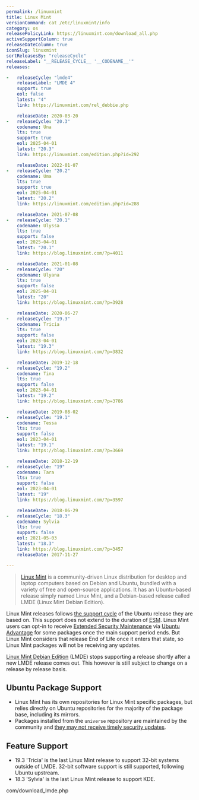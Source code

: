 ```yaml
---
permalink: /linuxmint
title: Linux Mint
versionCommand: cat /etc/linuxmint/info
category: os
releasePolicyLink: https://linuxmint.com/download_all.php
activeSupportColumn: true
releaseDateColumn: true
iconSlug: linuxmint
sortReleasesBy: "releaseCycle"
releaseLabel: "__RELEASE_CYCLE__ '__CODENAME__'"
releases:

-   releaseCycle: "lmde4"
    releaseLabel: "LMDE 4"
    support: true
    eol: false
    latest: "4"
    link: https://linuxmint.com/rel_debbie.php

    releaseDate: 2020-03-20
-   releaseCycle: "20.3"
    codename: Una
    lts: true
    support: true
    eol: 2025-04-01
    latest: "20.3"
    link: https://linuxmint.com/edition.php?id=292

    releaseDate: 2022-01-07
-   releaseCycle: "20.2"
    codename: Uma
    lts: true
    support: true
    eol: 2025-04-01
    latest: "20.2"
    link: https://linuxmint.com/edition.php?id=288

    releaseDate: 2021-07-08
-   releaseCycle: "20.1"
    codename: Ulyssa
    lts: true
    support: false
    eol: 2025-04-01
    latest: "20.1"
    link: https://blog.linuxmint.com/?p=4011

    releaseDate: 2021-01-08
-   releaseCycle: "20"
    codename: Ulyana
    lts: true
    support: false
    eol: 2025-04-01
    latest: "20"
    link: https://blog.linuxmint.com/?p=3928

    releaseDate: 2020-06-27
-   releaseCycle: "19.3"
    codename: Tricia
    lts: true
    support: false
    eol: 2023-04-01
    latest: "19.3"
    link: https://blog.linuxmint.com/?p=3832

    releaseDate: 2019-12-18
-   releaseCycle: "19.2"
    codename: Tina
    lts: true
    support: false
    eol: 2023-04-01
    latest: "19.2"
    link: https://blog.linuxmint.com/?p=3786

    releaseDate: 2019-08-02
-   releaseCycle: "19.1"
    codename: Tessa
    lts: true
    support: false
    eol: 2023-04-01
    latest: "19.1"
    link: https://blog.linuxmint.com/?p=3669

    releaseDate: 2018-12-19
-   releaseCycle: "19"
    codename: Tara
    lts: true
    support: false
    eol: 2023-04-01
    latest: "19"
    link: https://blog.linuxmint.com/?p=3597

    releaseDate: 2018-06-29
-   releaseCycle: "18.3"
    codename: Sylvia
    lts: true
    support: false
    eol: 2021-05-03
    latest: "18.3"
    link: https://blog.linuxmint.com/?p=3457
    releaseDate: 2017-11-27

---
```


>[Linux Mint](https://linuxmint.com/) is a community-driven Linux distribution for desktop and laptop computers based on Debian and Ubuntu, bundled with a variety of free and open-source applications. It has an Ubuntu-based release simply named Linux Mint, and a Debian-based release called LMDE (Linux Mint Debian Edition).

Linux Mint releases follows [the support cycle](https://linuxmint.com/download_all.php) of the Ubuntu release they are based on. This support does not extend to the duration of <abbr title="Extended Security Maintenance">ESM</abbr>. Linux Mint users can opt-in to receive [Extended Security Maintenance](https://ubuntu.com/security/esm) via [Ubuntu Advantage](https://ubuntu.com/advantage) for some packages once the main support period ends. But Linux Mint considers that release End of Life once it enters that state, so Linux Mint packages will not be receiving any updates.

[Linux Mint Debian Edition][lmde] (LMDE) stops supporting a release shortly after a new LMDE release comes out. This however is still subject to change on a release by release basis.

## Ubuntu Package Support

* Linux Mint has its own repositories for Linux Mint specific packages, but relies directly on Ubuntu repositories for the majority of the package base, including its mirrors. 
* Packages installed from the `universe` repository are maintained by the community and [they may not receive timely security updates](https://help.ubuntu.com/community/Repositories#Universe).

## Feature Support

* 19.3 'Tricia' is the last Linux Mint release to support 32-bit systems outside of LMDE. 32-bit software support is still supported, following Ubuntu upstream.
* 18.3 'Sylvia' is the last Linux Mint release to support KDE.

[lmde]: https://www.linuxmint.com/download_lmde.php
com/download_lmde.php
